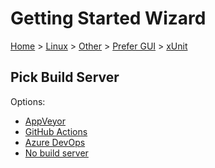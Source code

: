 <!--
GENERATED FILE - DO NOT EDIT
This file was generated by [MarkdownSnippets](https://github.com/SimonCropp/MarkdownSnippets).
Source File: /docs/mdsource/wiz/Linux_Other_Gui_xUnit.source.md
To change this file edit the source file and then run MarkdownSnippets.
-->

# Getting Started Wizard

[Home](/docs/wiz/readme.md) > [Linux](Linux.md) > [Other](Linux_Other.md) > [Prefer GUI](Linux_Other_Gui.md) > [xUnit](Linux_Other_Gui_xUnit.md)

## Pick Build Server

Options:
 * [AppVeyor](Linux_Other_Gui_xUnit_AppVeyor.md)
 * [GitHub Actions](Linux_Other_Gui_xUnit_GitHubActions.md)
 * [Azure DevOps](Linux_Other_Gui_xUnit_AzureDevOps.md)
 * [No build server](Linux_Other_Gui_xUnit_None.md)

